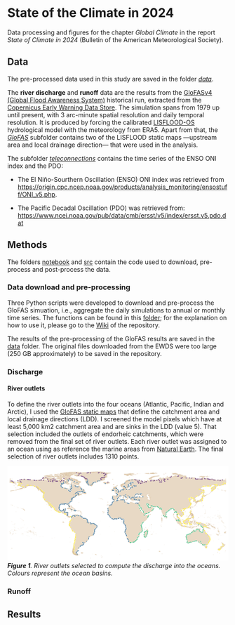 # State of the Climate in 2024

Data processing and figures for the chapter _Global Climate_ in the report _State of Climate in 2024_ (Bulletin of the American Meteorological Society).

## Data

The pre-processed data used in this study are saved in the folder [_data_](https://github.com/casadoj/SotCin2024/tree/main/data).

The **river discharge** and **runoff** data are the results from the [GloFASv4 (Global Flood Awareness System)](https://confluence.ecmwf.int/display/CEMS/Latest+operational+GloFAS+release) historical run, extracted from the [Copernicus Early Warning Data Store](https://ewds.climate.copernicus.eu/). The simulation spans from 1979 up until present, with 3 arc-minute spatial resolution and daily temporal resolution. It is produced by forcing the calibrated [LISFLOOD-OS](https://ec-jrc.github.io/lisflood/) hydrological model with the meteorology from ERA5. Apart from that, the [_GloFAS_](https://github.com/casadoj/SotCin2024/tree/main/data/GloFAS) subfolder contains two of the LISFLOOD static maps —upstream area and local drainage direction— that were used in the analysis.

The subfolder [_teleconnections_](https://github.com/casadoj/SotCin2024/tree/main/data/teleconnections) contains the time series of the ENSO ONI index and the PDO:

* The El Niño-Sourthern Oscillation (ENSO) ONI index was retrieved from https://origin.cpc.ncep.noaa.gov/products/analysis_monitoring/ensostuff/ONI_v5.php.

* The Pacific Decadal Oscillation (PDO) was retrieved from: https://www.ncei.noaa.gov/pub/data/cmb/ersst/v5/index/ersst.v5.pdo.dat

## Methods

The folders [notebook](https://github.com/casadoj/SotCin2024/tree/main/notebook) and [src](https://github.com/casadoj/SotCin2024/tree/main/src/sotcin2024) contain the code used to download, pre-process and post-process the data.

### Data download and pre-processing

Three Python scripts were developed to download and pre-process the GloFAS simuation, i.e., aggregate the daily simulations to annual or monthly time series. The functions can be found in this [folder](https://github.com/casadoj/SotCin2024/tree/main/src/sotcin2024); for the explanation on how to use it, please go to the [Wiki](https://github.com/casadoj/SotCin2024/wiki) of the repository.

The results of the pre-processing of the GloFAS results are saved in the [data](https://github.com/casadoj/SotCin2024/tree/main/data/GloFAS) folder. The original files downloaded from the EWDS were too large (250 GB approximately) to be saved in the repository.

### Discharge

#### River outlets

To define the river outlets into the four oceans (Atlantic, Pacific, Indian and Arctic), I used the [GloFAS static maps](https://data.jrc.ec.europa.eu/dataset/68050d73-9c06-499c-a441-dc5053cb0c86) that define the catchment area and local drainage directions (LDD). I screened the model pixels which have at least 5,000 km2 catchment area and are sinks in the LDD (value 5). That selection included the outlets of endorheic catchments, which were removed from the final set of river outlets. Each river outlet was assigned to an ocean using as reference the marine areas from [Natural Earth](https://www.naturalearthdata.com/downloads/10m-physical-vectors/10m-physical-labels/). The final selection of river outlets includes 1310 points.

![River Outlets](./notebook/river_outlets.png)
***Figure 1**. River outlets selected to compute the discharge into the oceans. Colours represent the ocean basins.*

### Runoff

## Results







